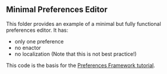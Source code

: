 
## Minimal Preferences Editor ##

This folder provides an example of a minimal but fully functional preferences editor. It has:
- only one preference
- no enactor
- no localization (Note that this is not best practice!)

This code is the basis for the
[Preferences Framework tutorial](http://docs.fluidproject.org/infusion/development/tutorial-creatingAPreferencesEditorUsingThePreferencesFramework/PrefsFramework.html).
